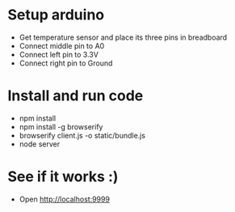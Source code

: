 
# Setup arduino

* Get temperature sensor and place its three pins in breadboard
* Connect middle pin to A0
* Connect left pin to 3.3V
* Connect right pin to Ground

# Install and run code

* npm install
* npm install -g browserify
* browserify client.js -o static/bundle.js
* node server

# See if it works :)

* Open [http://localhost:9999](http://localhost:9999)
